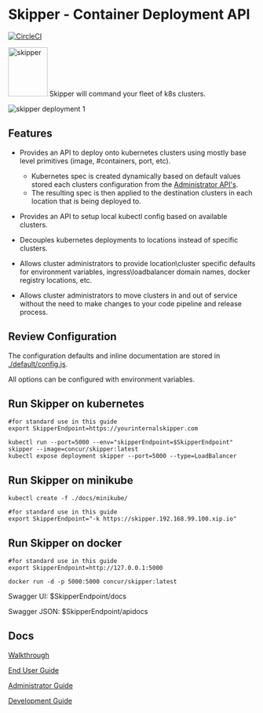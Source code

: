 # Skipper - Container Deployment API

[![CircleCI](https://circleci.com/gh/concur/skipper/tree/master.svg?style=svg&circle-token=e16cb0f808bc99fe8110761056142fb78466af34)](https://circleci.com/gh/concur/skipper/tree/master)

<img src="https://user-images.githubusercontent.com/3026995/30878025-7a472d98-a2b0-11e7-804b-fcf5aa6bce3b.png" alt="skipper" width="80" height="100">
Skipper will command your fleet of k8s clusters. 

![skipper deployment 1](https://cloud.githubusercontent.com/assets/3026995/20087845/f879c3d4-a530-11e6-8415-516a4a03ad10.png)

## Features

- Provides an API to deploy onto kubernetes clusters using mostly base level primitives
(image, #containers, port, etc).
  - Kubernetes spec is created dynamically based on default values stored each clusters configuration from the [Administrator API's](./docs/admin.md).
  - The resulting spec is then applied to the destination clusters in each location
  that is being deployed to.

- Provides an API to setup local kubectl config based on available clusters.

- Decouples kubernetes deployments to locations instead of specific clusters.

- Allows cluster administrators to provide location\cluster specific defaults for environment variables, ingress\loadbalancer domain names, docker registry locations, etc.

- Allows cluster administrators to move clusters in and out of service without the need to make changes to your code pipeline and release process.

## Review Configuration

The configuration defaults and inline documentation are stored in [./default/config.js](https://github.com/concur/skipper/blob/master/default/config.js).

All options can be configured with environment variables.

## Run Skipper on kubernetes

```
#for standard use in this guide
export SkipperEndpoint=https://yourinternalskipper.com

kubectl run --port=5000 --env="skipperEndpoint=$SkipperEndpoint" skipper --image=concur/skipper:latest
kubectl expose deployment skipper --port=5000 --type=LoadBalancer
```

## Run Skipper on minikube

```
kubectl create -f ./docs/minikube/

#for standard use in this guide
export SkipperEndpoint="-k https://skipper.192.168.99.100.xip.io"
```

## Run Skipper on docker

```
#for standard use in this guide
export SkipperEndpoint=http://127.0.0.1:5000

docker run -d -p 5000:5000 concur/skipper:latest
```

Swagger UI: $SkipperEndpoint/docs

Swagger JSON: $SkipperEndpoint/apidocs


## Docs

[Walkthrough](./docs/guide.md)

[End User Guide](./docs/usage.md)

[Administrator Guide](./docs/admin.md)

[Development Guide](./docs/development.md)


